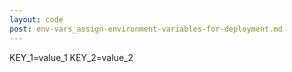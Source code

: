 ```yaml
---
layout: code
post: env-vars_assign-environment-variables-for-deployment.md
---
```



KEY&#95;1=value&#95;1
KEY&#95;2=value&#95;2

